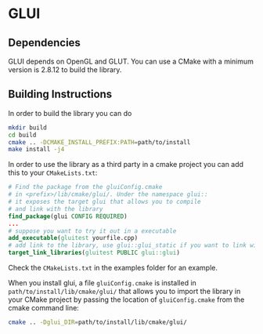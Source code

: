# GLUI

##  Dependencies

GLUI depends on OpenGL and GLUT. You can use a CMake with a minimum version is 2.8.12
to build the library.

## Building Instructions

In order to build the library you can do

```bash
mkdir build
cd build
cmake .. -DCMAKE_INSTALL_PREFIX:PATH=path/to/install
make install -j4
```

In order to use the library as a third party in a cmake project you can add this to your `CMakeLists.txt`:

```cmake
# Find the package from the gluiConfig.cmake
# in <prefix>/lib/cmake/glui/. Under the namespace glui::
# it exposes the target glui that allows you to compile
# and link with the library
find_package(glui CONFIG REQUIRED)
...
# suppose you want to try it out in a executable
add_executable(gluitest yourfile.cpp)
# add link to the library, use glui::glui_static if you want to link with the static version
target_link_libraries(gluitest PUBLIC glui::glui)
```
Check the `CMakeLists.txt` in the examples folder for an example.

When you install glui, a file `gluiConfig.cmake` is installed in `path/to/install/lib/cmake/glui/`
that allows you to import the library in your CMake project by passing the
location of `gluiConfig.cmake` from the cmake command line:

```bash
cmake .. -Dglui_DIR=path/to/install/lib/cmake/glui/
```
